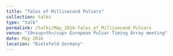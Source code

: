 ```yaml
---
title: "Tales of Millisecond Pulsars"
collection: talks
type: "talk"
permalink: /talks/May_2016-Tales_of_Millisecond_Pulsars
venue: "19<sup>th</sup> European Pulsar Timing Array meeting"
date: May 2016
location: "Bielefeld Germany"
---
```

